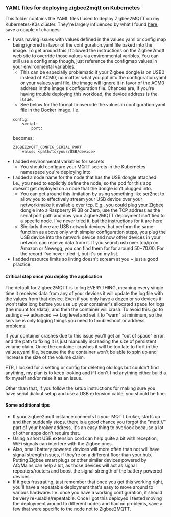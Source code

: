 ### YAML files for deploying zigbee2mqtt on Kubernetes 

This folder contains the YAML files I used to deploy Zigbee2MQTT on my Kubernetes-K3s cluster. They're largely influenced by what I found [here](https://github.com/Koenkk/zigbee2mqtt/discussions/10899), save a couple of changes:

* I was having issues with values defined in the values.yaml or config map being ignored in favor of the configuration.yaml file baked into the image. To get around this I followed the instructions on the Zigbee2mqtt web site to override those values via environmental varibles. You can still use a config map though, just reference the configmap values in your environmental variables. 
    * This can be especially problematic if your Zigbee dongle is on USB0 instead of ACM0, no mattter what you put into the configuration.yaml or your values.yaml file, the image will ignore it in favor of the ACM0 address in the image's configuration file. Chances are, if you're having trouble deploying this workload, the device address is the issue. 
    * See below for the format to override the values in configuration.yaml file in the Docker image. I.e. 
    ~~~
    config:
        serial:
            port:
    ~~~
    becomes:
    ~~~
    ZIGBEE2MQTT_CONFIG_SERIAL_PORT
        value: <path/to/your/USB/device>
    ~~~
* I added environmental variables for secrets
    * You should configure your MQTT secrets in the Kubernetes namespace you're deploying into
* I added a node name for the node that has the USB dongle attached. I.e., you need to explicitly define the node, so the pod for this app doesn't get deployed on a node that the dongle isn't plugged into. 
    * You can get around this limitation by using something like ser2net to allow you to effectively stream your USB device over your network/make it available over tcp. E.g., you could plug your Zigbee dongle into a Raspberry Pi 3B or Zero, use the TCP address as the serial port path and now your Zigbee2MQTT deployment isn't tied to a specifc node. I've never tried it, but the instructions for it are [here](https://www.zigbee2mqtt.io/advanced/remote-adapter/connect_to_a_remote_adapter.html)
    * Similarly there are USB network devices that perform the same function as above only with simpler configuration steps, you plug the USB device into the network device and now other devices in your network can receive data from it. If you search usb over tcp/ip on Amazon or Newegg, you can find them for for around $50-$70.00. For the record I've never tried it, but it's on my list. 
* I added resource limits so linting doesn't scream at you + just a good practice. 

#### Critical step once you deploy the application

The default for Zigbee2MQTT is to log EVERYTHING, meaning every single time it receives data from any of your devices it will update the log file with the values from that device. Even if you only have a dozen or so devices it won't take long before you use up your container's allocated space for logs (the mount for /data), and then the container will crash. To avoid this: go to settings --> advanced --> Log level and set it to "warn" at minimum, so the service is only logging things you need to troubleshoot or address problems. 

If your container crashes due to this issue you'll get an "out of space" error, and the path to fixing it is just manually increasing the size of persistent volume claim. Once the container crashes it will be too late to fix it in the values.yaml file, because the the container won't be able to spin up and increase the size of the volume claim. 

FTR, I looked for a setting or config for deleting old logs but couldn't find anything, my plan is to keep looking and if I don't find anything either build a fix myself and/or raise it as an issue. 

Other than that, if you follow the setup instructions for making sure you have serial dialout setup and use a USB extension cable, you should be fine.

#### Some additional tips
* If your zigbee2mqtt instance connects to your MQTT broker, starts up and then suddenly stops, there is a good chance you forgot the "mqtt://" part of your broker address, it's an easy thing to overlook because a lot of other apps don't require that. 
* Using a short USB extension cord can help quite a bit with reception, WiFi signals can interfere with the Zigbee ones. 
* Also, small battery powered devices will more often than not will have signal strength issues, if they're on a different floor than your hub. Putting Zigbee smart plugs or other similar devices powered by AC/Mains can help a lot, as those devices will act as signal repeaters/routers and boost the signal strength of the battery powered devices. 
* If it gets frustrating, just remember that once you get this working right, you'll have a repeatable deployment that's easy to move around to various hardware. I.e. once you have a working configuration, it should be very re-usable/repeatable. Once I got this deployed I tested moving the deployment around to different nodes and had no problems, save a few that were specific to the node not to Zigbee2MQTT. 